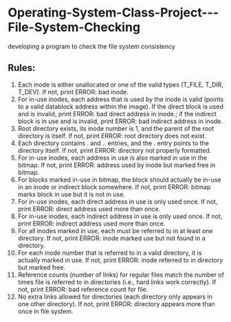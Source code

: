 # Operating-System-Class-Project---File-System-Checking
developing a program to check the file system consistency


Rules:
--------------------------------------------------------------------------
1. Each inode is either unallocated or one of the valid types (T_FILE, T_DIR, T_DEV). If not, print ERROR: bad inode.
2. For in-use inodes, each address that is used by the inode is valid (points to a valid datablock address within the image). If the direct block is used and is invalid, print ERROR: bad direct address in inode.; if the indirect block is in use and is invalid, print ERROR: bad indirect address in inode.
3. Root directory exists, its inode number is 1, and the parent of the root directory is itself. If not, print ERROR: root directory does not exist.
4. Each directory contains . and .. entries, and the . entry points to the directory itself. If not, print ERROR: directory not properly formatted.
5. For in-use inodes, each address in use is also marked in use in the bitmap. If not, print ERROR: address used by inode but marked free in bitmap.
6. For blocks marked in-use in bitmap, the block should actually be in-use in an inode or indirect block somewhere. If not, print ERROR: bitmap marks block in use but it is not in use.
7. For in-use inodes, each direct address in use is only used once. If not, print ERROR: direct address used more than once.
8. For in-use inodes, each indirect address in use is only used once. If not, print ERROR: indirect address used more than once.
9. For all inodes marked in use, each must be referred to in at least one directory. If not, print ERROR: inode marked use but not found in a directory.
10. For each inode number that is referred to in a valid directory, it is actually marked in use. If not, print ERROR: inode referred to in directory but marked free.
11. Reference counts (number of links) for regular files match the number of times file is referred to in directories (i.e., hard links work correctly). If not, print ERROR: bad reference count for file.
12. No extra links allowed for directories (each directory only appears in one other
directory). If not, print ERROR: directory appears more than once in file system.
